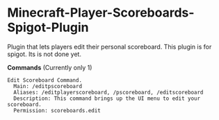 # Minecraft-Player-Scoreboards-Spigot-Plugin
Plugin that lets players edit their personal scoreboard. This plugin is for spigot. Its is not done yet.

**Commands** (Currently only 1)
```
Edit Scoreboard Command.
  Main: /editpscoreboard
  Aliases: /editplayerscoreboard, /pscoreboard, /editscoreboard
  Description: This command brings up the UI menu to edit your scoreboard.
  Permission: scoreboards.edit
```
